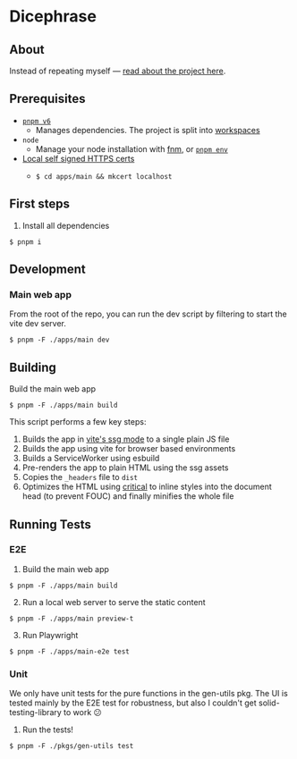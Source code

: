 # Dicephrase

## About

Instead of repeating myself — [read about the project here](https://dicephrase.xyz/about).

## Prerequisites

- [`pnpm v6`](https://pnpm.io/6.x/installation)
  - Manages dependencies. The project is split into [workspaces](https://pnpm.io/6.x/workspaces)
- `node`
  - Manage your node installation with [fnm](https://github.com/Schniz/fnm), or [`pnpm env`](https://pnpm.io/6.x/cli/env)
- [Local self signed HTTPS certs](https://web.dev/how-to-use-local-https/#setup)
  - ```shell
    $ cd apps/main && mkcert localhost
    ```

## First steps

1. Install all dependencies

```shell
$ pnpm i
```

## Development

### Main web app

From the root of the repo, you can run the dev script by filtering to start the vite dev server.

```shell
$ pnpm -F ./apps/main dev
```

## Building

Build the main web app

```shell
$ pnpm -F ./apps/main build
```

This script performs a few key steps:

1. Builds the app in [vite's ssg mode](https://vitejs.dev/guide/ssr.html#pre-rendering-ssg) to a single plain JS file
2. Builds the app using vite for browser based environments
3. Builds a ServiceWorker using esbuild
4. Pre-renders the app to plain HTML using the ssg assets
5. Copies the `_headers` file to `dist`
6. Optimizes the HTML using [critical](https://github.com/addyosmani/critical) to inline styles into the document head (to prevent FOUC) and finally minifies the whole file

## Running Tests

### E2E

1. Build the main web app

```shell
$ pnpm -F ./apps/main build
```

2. Run a local web server to serve the static content

```shell
$ pnpm -F ./apps/main preview-t
```

3. Run Playwright

```shell
$ pnpm -F ./apps/main-e2e test
```

### Unit

We only have unit tests for the pure functions in the gen-utils pkg. The UI is tested mainly by the E2E test for robustness, but also I couldn't get solid-testing-library to work 😕

1. Run the tests!

```shell
$ pnpm -F ./pkgs/gen-utils test
```
